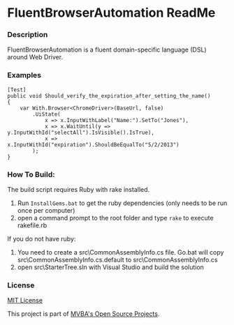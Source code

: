 FluentBrowserAutomation ReadMe
===
### Description

FluentBrowserAutomation is a fluent domain-specific language (DSL) around Web Driver.

### Examples

	[Test]
	public void Should_verify_the_expiration_after_setting_the_name()
	{
		var With.Browser<ChromeDriver>(BaseUrl, false)
			.UiState(
				x => x.InputWithLabel("Name:").SetTo("Jones"),
				x => x.WaitUntil(y => y.InputWithId("selectAll").IsVisible().IsTrue),
				x => x.InputWithId("expiration").ShouldBeEqualTo("5/2/2013")
			);
	}

### How To Build:

The build script requires Ruby with rake installed.

1. Run `InstallGems.bat` to get the ruby dependencies (only needs to be run once per computer)
1. open a command prompt to the root folder and type `rake` to execute rakefile.rb

If you do not have ruby:

1. You need to create a src\CommonAssemblyInfo.cs file. Go.bat will copy src\CommonAssemblyInfo.cs.default to src\CommonAssemblyInfo.cs
1. open src\StarterTree.sln with Visual Studio and build the solution

### License

[MIT License][mitlicense]

This project is part of [MVBA's Open Source Projects][MvbaLawGithub].

[MvbaLawGithub]: http://mvbalaw.github.io/
[mitlicense]: http://www.opensource.org/licenses/mit-license.php
